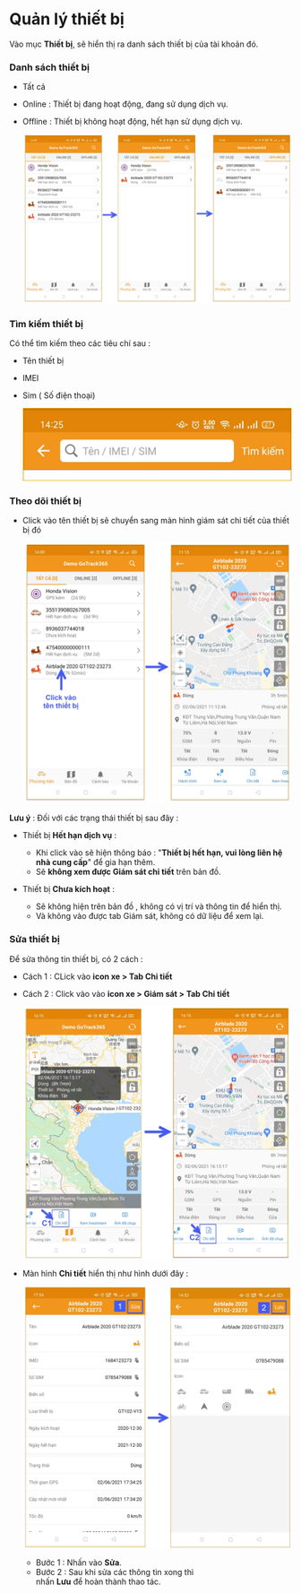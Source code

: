 # Quản lý thiết bị

Vào mục **Thiết bị**, sẽ hiển thị ra danh sách thiết bị của tài khoản đó.

### Danh sách thiết bị 
- Tất cả
- Online : Thiết bị đang hoạt động, đang sử dụng dịch vụ.
- Offline : Thiết bị không hoạt động, hết hạn sử dụng dịch vụ.

    <span style="display:block;text-align:center">![Interface Web](/docs/assets/images/web-interface/app-gotrack365/list-device.jpg) 

### Tìm kiếm thiết bị

Có thể tìm kiếm theo các tiêu chí sau :
- Tên thiết bị
- IMEI
- Sim ( Số điện thoại)

    <span class="icon-left8">![Interface Web](/docs/assets/images/web-interface/app-gotrack365/device-3.jpg)

### Theo dõi thiết bị

- Click vào tên thiết bị sẽ chuyển sang màn hình giám sát chi tiết của thiết bị đó

    <span class="icon-left5">![Interface Web](/docs/assets/images/web-interface/app-gotrack365/tracking.jpg)

<div id = "edit-device">
</div>

**Lưu ý** : Đối với các trạng thái thiết bị sau đây :

- Thiết bị **Hết hạn dịch vụ** :
  - Khi click vào sẽ hiện thông báo  : "**Thiết bị hết hạn, vui lòng liên hệ nhà cung cấp**" để gia hạn thêm.
  - Sẽ **không xem được Giám sát chi tiết** trên bản đồ.

- Thiết bị **Chưa kích hoạt** :
  - Sẽ không hiện trên bản đồ ,  không có vị trí và thông tin để hiển thị.
  - Và không vào được tab Giám sát, không có dữ liệu để xem lại.


### Sửa thiết bị

Để sửa thông tin thiết bị, có 2 cách :
- Cách 1 : CLick vào **icon xe > Tab Chi tiết**
- Cách 2 : Click vào vào **icon xe > Giám sát > Tab Chi tiết**

    <span class="icon-left5">![Interface Web](/docs/assets/images/web-interface/app-gotrack365/infomation.jpg)

- Màn hình **Chi tiết** hiển thị như hình dưới đây :

    <span class="icon-left5">![Interface Web](/docs/assets/images/web-interface/app-gotrack365/edit-device-1.jpg)

  - Bước 1 : Nhấn vào **Sửa**.
  - Bước 2 : Sau khi sửa các thông tin xong thì <br>
 nhấn **Lưu** để hoàn thành thao tác.
  




